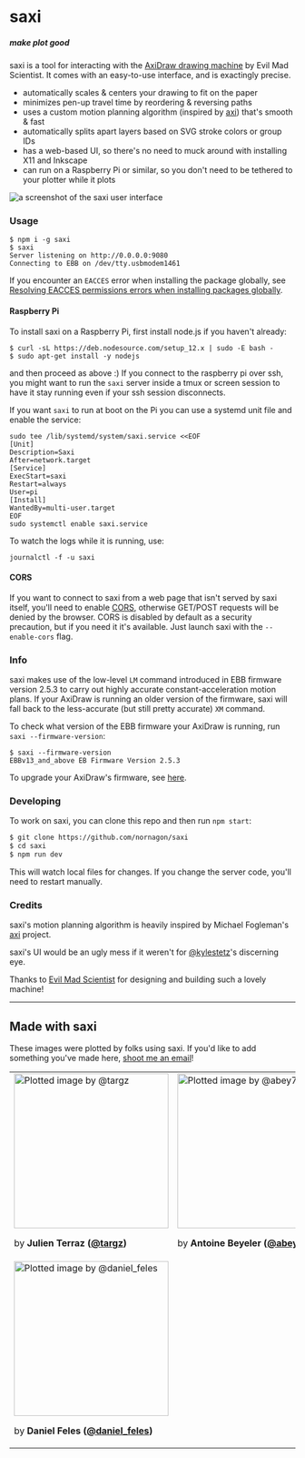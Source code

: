 # saxi
##### make plot good

saxi is a tool for interacting with the [AxiDraw
drawing machine](https://axidraw.com/) by Evil Mad Scientist. It comes with an
easy-to-use interface, and is exactingly precise.

- automatically scales & centers your drawing to fit on the paper
- minimizes pen-up travel time by reordering & reversing paths
- uses a custom motion planning algorithm (inspired by [axi](https://github.com/fogleman/axi)) that's smooth & fast
- automatically splits apart layers based on SVG stroke colors or group IDs
- has a web-based UI, so there's no need to muck around with installing X11 and Inkscape
- can run on a Raspberry Pi or similar, so you don't need to be tethered to your plotter while it plots

![a screenshot of the saxi user interface](docs/saxi.png)

### Usage

```
$ npm i -g saxi
$ saxi
Server listening on http://0.0.0.0:9080
Connecting to EBB on /dev/tty.usbmodem1461
```
If you encounter an `EACCES` error when installing the package globally, see [Resolving EACCES permissions errors when installing packages globally](https://docs.npmjs.com/resolving-eacces-permissions-errors-when-installing-packages-globally).

#### Raspberry Pi
To install saxi on a Raspberry Pi, first install node.js if you haven't already:

```
$ curl -sL https://deb.nodesource.com/setup_12.x | sudo -E bash -
$ sudo apt-get install -y nodejs
```

and then proceed as above :) If you connect to the raspberry pi over ssh, you might want to run the `saxi` server inside a tmux or screen session to have it stay running even if your ssh session disconnects.

If you want `saxi` to run at boot on the Pi you can use a systemd unit file and enable the service:

```
sudo tee /lib/systemd/system/saxi.service <<EOF
[Unit]
Description=Saxi
After=network.target
[Service]
ExecStart=saxi
Restart=always
User=pi
[Install]
WantedBy=multi-user.target
EOF
sudo systemctl enable saxi.service
```

To watch the logs while it is running, use:
```
journalctl -f -u saxi
```


#### CORS
If you want to connect to saxi from a web page that isn't served by saxi
itself, you'll need to enable
[CORS](https://developer.mozilla.org/en-US/docs/Web/HTTP/CORS), otherwise
GET/POST requests will be denied by the browser. CORS is disabled by default as
a security precaution, but if you need it it's available. Just launch saxi with
the `--enable-cors` flag.

### Info

saxi makes use of the low-level `LM` command introduced in EBB firmware version
2.5.3 to carry out highly accurate constant-acceleration motion plans. If your
AxiDraw is running an older version of the firmware, saxi will fall back to the
less-accurate (but still pretty accurate) `XM` command.

To check what version of the EBB firmware your AxiDraw is running, run `saxi --firmware-version`:

```
$ saxi --firmware-version
EBBv13_and_above EB Firmware Version 2.5.3
```

To upgrade your AxiDraw's firmware, see [here](https://github.com/evil-mad/EggBot/tree/master/EBB_firmware).

### Developing

To work on saxi, you can clone this repo and then run `npm start`:

```sh
$ git clone https://github.com/nornagon/saxi
$ cd saxi
$ npm run dev
```

This will watch local files for changes. If you change the server code, you'll need to restart manually.

### Credits
saxi's motion planning algorithm is heavily inspired by Michael Fogleman's
[axi](https://github.com/fogleman/axi) project.

saxi's UI would be an ugly mess if it weren't for [@kylestetz](https://github.com/kylestetz)'s discerning eye.

Thanks to [Evil Mad Scientist](http://www.evilmadscientist.com/) for designing
and building such a lovely machine!

---

## Made with saxi

These images were plotted by folks using saxi. If you'd like to add something you've made here, [shoot me an email](mailto:nornagon@nornagon.net)!

<table>
  <tbody>
    <tr>
      <td width=300>
        <a href="https://www.instagram.com/p/B9hFx9KFOwG/"><img width="272" src="https://user-images.githubusercontent.com/172800/80814353-9760ce00-8b80-11ea-8a94-64e13c33a7bc.jpg" alt="Plotted image by @targz" /></a>
        <p>by <strong>Julien Terraz (<a href="https://www.instagram.com/targz/">@targz</a>)</strong></p>
      </td>
      <td width=300>
        <a href="https://github.com/abey79/vpype-explorations"><img width="272" src="https://user-images.githubusercontent.com/172800/80814313-81530d80-8b80-11ea-963a-9ea337f2c6a2.jpg" alt="Plotted image by @abey79" /></a>
        <p>by <strong>Antoine Beyeler (<a href="https://twitter.com/abey79">@abey79</a>)</strong></p>
      </td>
      <td width=300>
        <a href="https://twitter.com/MAKIO135/status/1253334618243125256"><img width="272" src="https://user-images.githubusercontent.com/172800/80814775-4ef5e000-8b81-11ea-896c-e7522d4c38d1.jpg" alt="Plotted image by @MAKIO135" /></a>
        <p>by <strong>Lionel Radisson (<a href="https://twitter.com/MAKIO135">@MAKIO135</a>)</strong></p>
      </td>
    </tr>
    <tr>
      <td width=300>
        <a href="https://www.instagram.com/p/B4iixy7gDB9/"><img width="272" src="https://user-images.githubusercontent.com/172800/80815693-faebfb00-8b82-11ea-81a3-24f825b405ce.jpg" alt="Plotted image by @daniel_feles" /></a>
        <p>by <strong>Daniel Feles (<a href="https://www.instagram.com/daniel_feles/">@daniel_feles</a>)</strong></p>
      </td>
      <td width=300>
      </td>
      <td width=300>
      </td>
    </tr>
  </tbody>
</table>
